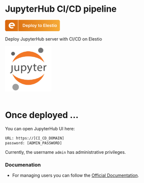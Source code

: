 # JupyterHub CI/CD pipeline

<a href="https://dash.elest.io/deploy?source=cicd&social=dockerCompose&url=https://github.com/elestio-examples/jupyterhub"><img src="deploy-on-elestio.png" alt="Deploy on Elest.io" width="180px" /></a>

Deploy JupyterHub server with CI/CD on Elestio

<img src="jupyterhub.png" style='width: 30%;'/>
<br/>
<br/>

# Once deployed ...

You can open JupyterHub UI here:

    URL: https://[CI_CD_DOMAIN]
    password: [ADMIN_PASSWORD]

Currently, the username `admin` has administrative privileges. 

### Documenation

- For managing users you can follow the [Official Documentation](https://jupyterhub.readthedocs.io/en/stable/tutorial/getting-started/authenticators-users-basics.html).